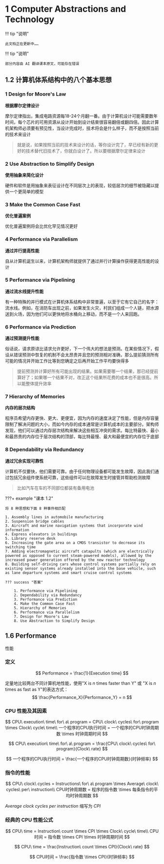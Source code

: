 # 1 Computer Abstractions and Technology

!!! tip "说明"

    此文档正在更新中……

!!! tip "说明"

    部分内容由 AI 翻译课本原文，可能存在错误

## 1.2 计算机体系结构中的八个基本思想

### 1 Design for Moore's Law

**根据摩尔定律设计**

摩尔定律指出，集成电路资源每18-24个月翻一番。由于计算机设计可能需要数年时间，每个芯片的可用资源从设计开始到设计结束很容易翻倍或翻四倍。因此计算机架构师必须要有预见性，当设计完成时，技术将会是什么样子，而不是按照当前的技术来设计

> 就是说，如果按照当前的技术来设计的话，等你设计完了，早已经有新的更好的技术替代旧技术了，你就白设计了。所以要根据摩尔定律来设计

### 2 Use Abstraction to Simplify Design

**使用抽象来简化设计**

硬件和软件是用抽象来表征设计在不同层次上的表现，较低层次的细节被隐藏以提供一个更简单的模型

### 3 Make the Common Case Fast 

**优化普遍案例**

优化普遍案例将会比优化罕见情况更好

### 4 Performance via Parallelism

**通过并行提高性能**

自从计算机诞生以来，计算机架构师就提供了通过并行计算操作获得更高性能的设计

### 5 Performance via Pipelining

**通过流水线提升性能**

有一种特殊的并行模式在计算机体系结构中非常普遍，以至于它有它自己的名字：流水线。例如，在消防车出现之前，如果发生火灾，村民们组成一个人链，把水源送到火场，因为他们可以更快地将水桶向上移动，而不是一个人来回跑。

### 6 Performance via Prediction

**通过预测提升性能**

俗话说，请求原谅比请求允许更好，下一个伟大的想法是预测。在某些情况下，假设从错误预测中恢复的机制不会太昂贵并且您的预测相对准确，那么提前猜测所有可能的情况并开始工作比等到您确定之后再开始工作平均要快得多

> 提前预测并计算好所有可能出现的结果。如果需要哪一个结果，那已经提前算好了；如果哪一个结果不对，改正这个结果所花费的成本也不是很高。所以能整体提升效率

### 7 Hierarchy of Memories

**内存的层次结构**

程序员希望内存更快、更大、更便宜，因为内存的速度决定了性能，但是内存容量限制了解决问题的大小，而如今内存的成本通常是计算机成本的主要部分。架构师发现，他们可以通过内存层次结构来解决这些相互冲突的需求。每比特最快、最小和最昂贵的内存位于层次结构的顶部，每比特最慢、最大和最便宜的内存位于底部

### 8 Dependability via Redundancy

**通过冗余实现可靠性**

计算机不仅要快，他们需要可靠。由于任何物理设备都可能发生故障，因此我们通过包括冗余组件使系统可靠，这些组件可以在故障发生时接管并帮助检测故障

> 比如汽车在车的不同部位都装有备用电池

???+ example "课本 1.2"

    将 8 种思想和下面 8 种事件相匹配

    1. Assembly lines in automobile manufacturing
    2. Suspension bridge cables
    3. Aircraft and marine navigation systems that incorporate wind information
    4. Express elevators in buildings
    5. Library reserve desk
    6. Increasing the gate area on a CMOS transistor to decrease its switching time
    7. Adding electromagnetic aircraft catapults (which are electrically powered as opposed to current steam-powered models), allowed by the increased power generation offered by the new reactor technology
    8. Building self-driving cars whose control systems partially rely on existing sensor systems already installed into the base vehicle, such as lane departure systems and smart cruise control systems

    ??? success "答案"

        1. Performance via Pipelining
        2. Dependability via Redundancy
        3. Performance via Prediction
        4. Make the Common Case Fast 
        5. Hierarchy of Memories
        6. Performance via Parallelism
        7. Design for Moore's Law
        8. Use Abstraction to Simplify Design

## 1.6 Performance

性能

### 定义

$$
Performance = \frac{1}{Execution time}
$$

定量地比较两台不同计算机地性能，使用"X is $n$ times faster than Y" 或 "X is $n$ times as fast as Y"的表达方式：
$$
\frac{Performance_X}{Performance_Y} = n
$$

### CPU 性能及其因素

$$
CPU\ execution\ time\ for\ a\ program = CPU\ clock\ cycles\ for\ program \times Clock\ cycle\ time\\
一个程序的CPU执行时间 = 一个程序的CPU时钟周期数 \times 时钟周期时间
$$

$$
CPU\ execution\ time\ for\ a\ program = \frac{CPU\ clock\ cycles\ for\ program}{Clock\ rate}
$$

$$
一个程序的CPU执行时间 = \frac{一个程序的CPU时钟周期数}{时钟频率}
$$

### 指令的性能

$$
CPU\ clock\ cycles = Instructions\ for\ a\ program \times Average\ clock\ cycles\ per\ instruction\\
CPU时钟周期数 = 程序的指令数 \times 每条指令的平均时钟周期数
$$

$Average\ clock\ cycles\ per\ instruction$ 缩写为 $CPI$

### 经典的 CPU 性能公式

$$
CPU\ time = Instruction\ count \times CPI \times Clock\ cycle\ time\\
CPU时间 = 指令数 \times CPI \times 时钟周期时间
$$

$$
CPU\ time = \frac{Instruction\ count \times CPI}{Clock\ rate}
$$

$$
CPU时间 = \frac{指令数 \times CPI}{时钟频率}
$$
